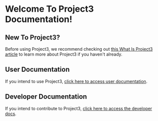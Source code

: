 # Welcome To Project3 Documentation!

## New To Project3?
Before using Project3, we recommend checking out [this What Is Project3 article](WhatIsProject3.md) to learn more about Project3 if you haven't already.

## User Documentation
If you intend to use Project3, [click here to access user documentation](userDocs/home.md).

## Developer Documentation
If you intend to contribute to Project3, [click here to access the developer docs](developerDocs/home.md).